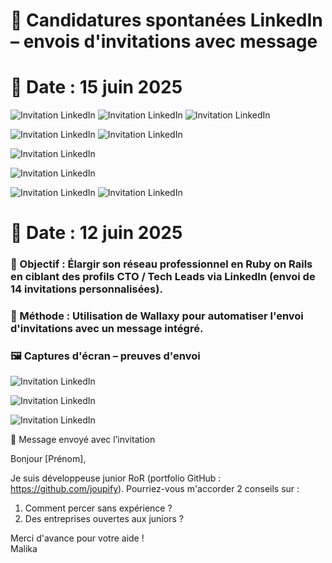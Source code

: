 # 🔹 Candidatures spontanées LinkedIn – envois d'invitations avec message

# 📅 Date : 15 juin 2025

![Invitation LinkedIn](./images/linkedin_alex_1.png)
![Invitation LinkedIn](./images/linkedin_alex_2.png)
![Invitation LinkedIn](./images/linkedin_alex_3.png)


![Invitation LinkedIn](./images/linkedin_seb_1.png)
![Invitation LinkedIn](./images/linkedin_seb_2.png)

![Invitation LinkedIn](./images/linkedin_ines_1.png)


![Invitation LinkedIn](./images/linkedin_ines_1.png)

![Invitation LinkedIn](./images/linkedin_invitations_envoyees_juin.png)
![Invitation LinkedIn](./images/linkedin_invitations_envoyees_juin_2.png)





# 📅 Date : 12 juin 2025
### 🎯 Objectif : Élargir son réseau professionnel en Ruby on Rails en ciblant des profils CTO / Tech Leads via LinkedIn (envoi de 14 invitations personnalisées).
### 📌 Méthode : Utilisation de Wallaxy pour automatiser l'envoi d'invitations avec un message intégré.

### 🖼️ Captures d'écran – preuves d'envoi


![Invitation LinkedIn](./images/Invitations_linkedin.png)

![Invitation LinkedIn](./images/Invitations_linkedin_2.png)

![Invitation LinkedIn](./images/linkedin_invitations_envoyees.png)



💬 Message envoyé avec l’invitation

Bonjour [Prénom],

Je suis développeuse junior RoR (portfolio GitHub : https://github.com/joupify).
Pourriez-vous m'accorder 2 conseils sur :

1. Comment percer sans expérience ?
2. Des entreprises ouvertes aux juniors ?

Merci d'avance pour votre aide !  
Malika
